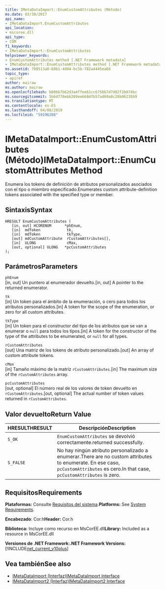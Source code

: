 ```yaml
---
title: IMetaDataImport::EnumCustomAttributes (Método)
ms.date: 03/30/2017
api_name:
- IMetaDataImport.EnumCustomAttributes
api_location:
- mscoree.dll
api_type:
- COM
f1_keywords:
- IMetaDataImport::EnumCustomAttributes
helpviewer_keywords:
- EnumCustomAttributes method [.NET Framework metadata]
- IMetaDataImport::EnumCustomAttributes method [.NET Framework metadata]
ms.assetid: 798513a0-68b1-4d04-bc5b-782a4445ea68
topic_type:
- apiref
author: mairaw
ms.author: mairaw
ms.openlocfilehash: b80bb7b62d3a4ffee61cc6756b7d7d02f2b074bc
ms.sourcegitcommit: 5b6d778ebb269ee6684fb57ad69a8c28b06235b9
ms.translationtype: MT
ms.contentlocale: es-ES
ms.lasthandoff: 04/08/2019
ms.locfileid: "59196208"
---
```

# <a name="imetadataimportenumcustomattributes-method"></a><span data-ttu-id="c6c8d-102">IMetaDataImport::EnumCustomAttributes (Método)</span><span class="sxs-lookup"><span data-stu-id="c6c8d-102">IMetaDataImport::EnumCustomAttributes Method</span></span>
<span data-ttu-id="c6c8d-103">Enumera los tokens de definición de atributos personalizados asociados con el tipo o miembro especificado.</span><span class="sxs-lookup"><span data-stu-id="c6c8d-103">Enumerates custom attribute-definition tokens associated with the specified type or member.</span></span>  
  
## <a name="syntax"></a><span data-ttu-id="c6c8d-104">Sintaxis</span><span class="sxs-lookup"><span data-stu-id="c6c8d-104">Syntax</span></span>  
  
```  
HRESULT EnumCustomAttributes (   
   [in, out] HCORENUM      *phEnum,  
   [in]  mdToken            tk,   
   [in]  mdToken            tkType,   
   [out] mdCustomAttribute  rCustomAttributes[],   
   [in]  ULONG              cMax,  
   [out, optional] ULONG   *pcCustomAttributes  
);  
```  
  
## <a name="parameters"></a><span data-ttu-id="c6c8d-105">Parámetros</span><span class="sxs-lookup"><span data-stu-id="c6c8d-105">Parameters</span></span>  
 `phEnum`  
 <span data-ttu-id="c6c8d-106">[in, out] Un puntero al enumerador devuelto.</span><span class="sxs-lookup"><span data-stu-id="c6c8d-106">[in, out] A pointer to the returned enumerator.</span></span>  
  
 `tk`  
 <span data-ttu-id="c6c8d-107">[in] Un token para el ámbito de la enumeración, o cero para todos los atributos personalizados.</span><span class="sxs-lookup"><span data-stu-id="c6c8d-107">[in] A token for the scope of the enumeration, or zero for all custom attributes.</span></span>  
  
 `tkType`  
 <span data-ttu-id="c6c8d-108">[in] Un token para el constructor del tipo de los atributos que se van a enumerar o `null` para todos los tipos.</span><span class="sxs-lookup"><span data-stu-id="c6c8d-108">[in] A token for the constructor of the type of the attributes to be enumerated, or `null` for all types.</span></span>  
  
 `rCustomAttributes`  
 <span data-ttu-id="c6c8d-109">[out] Una matriz de los tokens de atributo personalizado.</span><span class="sxs-lookup"><span data-stu-id="c6c8d-109">[out] An array of custom attribute tokens.</span></span>  
  
 `cMax`  
 <span data-ttu-id="c6c8d-110">[in] Tamaño máximo de la matriz `rCustomAttributes`.</span><span class="sxs-lookup"><span data-stu-id="c6c8d-110">[in] The maximum size of the `rCustomAttributes` array.</span></span>  
  
 `pcCustomAttributes`  
 <span data-ttu-id="c6c8d-111">[out, optional] El número real de los valores de token devuelto en `rCustomAttributes`.</span><span class="sxs-lookup"><span data-stu-id="c6c8d-111">[out, optional] The actual number of token values returned in `rCustomAttributes`.</span></span>  
  
## <a name="return-value"></a><span data-ttu-id="c6c8d-112">Valor devuelto</span><span class="sxs-lookup"><span data-stu-id="c6c8d-112">Return Value</span></span>  
  
|<span data-ttu-id="c6c8d-113">HRESULT</span><span class="sxs-lookup"><span data-stu-id="c6c8d-113">HRESULT</span></span>|<span data-ttu-id="c6c8d-114">Descripción</span><span class="sxs-lookup"><span data-stu-id="c6c8d-114">Description</span></span>|  
|-------------|-----------------|  
|`S_OK`|`EnumCustomAttributes` <span data-ttu-id="c6c8d-115">se devolvió correctamente.</span><span class="sxs-lookup"><span data-stu-id="c6c8d-115">returned successfully.</span></span>|  
|`S_FALSE`|<span data-ttu-id="c6c8d-116">No hay ningún atributo personalizado a enumerar.</span><span class="sxs-lookup"><span data-stu-id="c6c8d-116">There are no custom attributes to enumerate.</span></span> <span data-ttu-id="c6c8d-117">En ese caso, `pcCustomAttributes` es cero.</span><span class="sxs-lookup"><span data-stu-id="c6c8d-117">In that case, `pcCustomAttributes` is zero.</span></span>|  
  
## <a name="requirements"></a><span data-ttu-id="c6c8d-118">Requisitos</span><span class="sxs-lookup"><span data-stu-id="c6c8d-118">Requirements</span></span>  
 <span data-ttu-id="c6c8d-119">**Plataformas:** Consulte [Requisitos del sistema](../../../../docs/framework/get-started/system-requirements.md).</span><span class="sxs-lookup"><span data-stu-id="c6c8d-119">**Platforms:** See [System Requirements](../../../../docs/framework/get-started/system-requirements.md).</span></span>  
  
 <span data-ttu-id="c6c8d-120">**Encabezado**: Cor.h</span><span class="sxs-lookup"><span data-stu-id="c6c8d-120">**Header:** Cor.h</span></span>  
  
 <span data-ttu-id="c6c8d-121">**Biblioteca:** Incluye como recurso en MsCorEE.dll</span><span class="sxs-lookup"><span data-stu-id="c6c8d-121">**Library:** Included as a resource in MsCorEE.dll</span></span>  
  
 **<span data-ttu-id="c6c8d-122">Versiones de .NET Framework:</span><span class="sxs-lookup"><span data-stu-id="c6c8d-122">.NET Framework Versions:</span></span>** [!INCLUDE[net_current_v10plus](../../../../includes/net-current-v10plus-md.md)]  
  
## <a name="see-also"></a><span data-ttu-id="c6c8d-123">Vea también</span><span class="sxs-lookup"><span data-stu-id="c6c8d-123">See also</span></span>

- [<span data-ttu-id="c6c8d-124">IMetaDataImport (Interfaz)</span><span class="sxs-lookup"><span data-stu-id="c6c8d-124">IMetaDataImport Interface</span></span>](../../../../docs/framework/unmanaged-api/metadata/imetadataimport-interface.md)
- [<span data-ttu-id="c6c8d-125">IMetaDataImport2 (Interfaz)</span><span class="sxs-lookup"><span data-stu-id="c6c8d-125">IMetaDataImport2 Interface</span></span>](../../../../docs/framework/unmanaged-api/metadata/imetadataimport2-interface.md)
